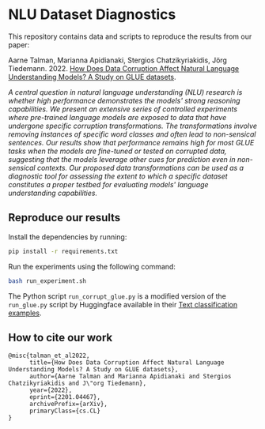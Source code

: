 # NLU Dataset Diagnostics

This repository contains data and scripts to reproduce the results from our paper:

Aarne Talman, Marianna Apidianaki, Stergios Chatzikyriakidis, Jörg Tiedemann. 2022. [How Does Data Corruption Affect Natural Language Understanding Models? A Study on GLUE datasets](https://arxiv.org/abs/2201.04467).


*A central question in natural language understanding (NLU) research is whether high performance demonstrates the models' strong reasoning capabilities. We present an extensive series of controlled experiments where pre-trained language models are exposed to data that have undergone specific corruption transformations. The transformations involve removing instances of specific word classes and often lead to non-sensical sentences. Our results show that performance remains high for most GLUE tasks when the models are fine-tuned or tested on corrupted data, suggesting that the models leverage other cues for prediction even in non-sensical contexts. Our proposed data transformations can be used as a diagnostic tool for assessing the extent to which a specific dataset constitutes a proper testbed for evaluating models' language understanding capabilities.*

## Reproduce our results
Install the dependencies by running:
```bash
pip install -r requirements.txt
```

Run the experiments using the following command:
```bash
bash run_experiment.sh
```

The Python script `run_corrupt_glue.py` is a modified version of the
`run_glue.py` script by Huggingface available in their [Text classification examples](https://github.com/huggingface/transformers/tree/master/examples/pytorch/text-classification).

## How to cite our work

```
@misc{talman_et_al2022,
      title={How Does Data Corruption Affect Natural Language Understanding Models? A Study on GLUE datasets}, 
      author={Aarne Talman and Marianna Apidianaki and Stergios Chatzikyriakidis and J\"org Tiedemann},
      year={2022},
      eprint={2201.04467},
      archivePrefix={arXiv},
      primaryClass={cs.CL}
}
```

